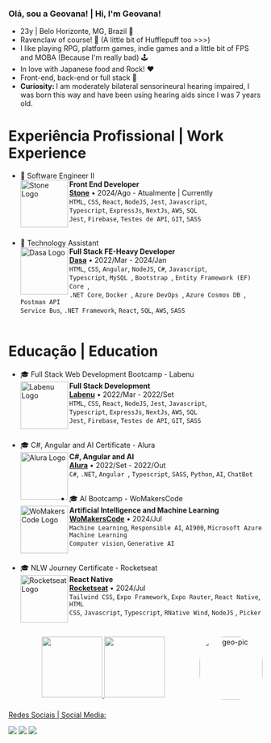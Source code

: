 ### Olá, sou a Geovana! | Hi, I'm Geovana!
  - 23y | Belo Horizonte, MG, Brazil 📍
  - Ravenclaw of course! 💙 (A little bit of Hufflepuff too >>>)
  - I like playing RPG, platform games, indie games and a little bit of FPS and MOBA (Because I'm really bad) 🕹
  - In love with Japanese food and Rock! ♥
  - Front-end, back-end or full stack 🎯
  - <strong> Curiosity: </strong> I am moderately bilateral sensorineural hearing impaired, I was born this way and have been using hearing aids since I was 7 years old.

###

# Experiência Profissional | Work Experience
- 💼 Software Engineer II
    <br>
    [<img align="left" height="94px" width="94px" alt="Stone Logo" src="https://media.licdn.com/dms/image/C4D0BAQGT_-yf7Xw9dw/company-logo_200_200/0/1673960541253?e=2147483647&v=beta&t=idyo8PNioSkSGcA4FvSe9DjhQH-q_W5fVnuydFsFl-A"/>](https://www.stone.com.br)
    **Front End Developer** \
    [**Stone**](https://www.stone.com.br) • 2024/Ago - Atualmente | Currently \
    `HTML`, `CSS`, `React`, `NodeJS`, `Jest`, `Javascript`, \
    `Typescript`, `ExpressJs`, `NextJs`, `AWS`, `SQL ` \
    `Jest`, `Firebase`, `Testes de API`, `GIT`, `SASS` \
    </br>

- 💼 Technology Assistant
    <br>
    [<img align="left" height="94px" width="94px" alt="Dasa Logo" src="https://cdn-images-1.medium.com/max/1200/1*MzTSWLSuHbztPm7tqukHaw.png"/>](https://www.dasa.com.br/)
    **Full Stack FE-Heavy Developer** \
    [**Dasa**](https://www.dasa.com.br/) • 2022/Mar - 2024/Jan \
    `HTML`, `CSS`, `Angular`, `NodeJS`, `C#`, `Javascript`, \
    `Typescript`, `MySQL `, `Bootstrap `, `Entity Framework (EF) Core `, \
    `.NET Core`, `Docker `, `Azure DevOps `, `Azure Cosmos DB `, `Postman API ` \
    `Service Bus`, `.NET Framework`, `React`, `SQL`, `AWS`, `SASS` \
    </br>

# Educação | Education
- 🎓 Full Stack Web Development Bootcamp - Labenu
    <br>
    [<img align="left" height="94px" width="94px" alt="Labenu Logo" src="https://user-images.githubusercontent.com/73656973/135145144-b8572a6c-b44e-4337-9b83-bde7f21b9327.png"/>](https://www.labenu.com.br/)
    **Full Stack Development** \
    [**Labenu**](https://www.labenu.com.br/) • 2022/Mar - 2022/Set \
    `HTML`, `CSS`, `React`, `NodeJS`, `Jest`, `Javascript`, \
    `Typescript`, `ExpressJs`, `NextJs`, `AWS`, `SQL ` \
    `Jest`, `Firebase`, `Testes de API`, `GIT`, `SASS` \
    <br/>
    
- 🎓 C#, Angular and AI Certificate - Alura
    <br>
    [<img align="left" height="94px" width="94px" alt="Alura Logo" src="https://avatars.githubusercontent.com/u/4975968?s=280&v=4"/>](https://www.alura.com.br/)
    **C#, Angular and AI** \
    [**Alura**](https://www.alura.com.br/) • 2022/Set - 2022/Out \
    `C#`, `.NET`, `Angular `, `Typescript`, `SASS`, `Python`, `AI`, `ChatBot` \
    <br/>
    
- 🎓 AI Bootcamp - WoMakersCode 
    <br>
    [<img align="left" height="94px" width="94px" alt="WoMakersCode Logo" src="https://media.licdn.com/dms/image/C4E0BAQH5SFRe58OpRg/company-logo_200_200/0/1654722228986/womakerscode_logo?e=2147483647&v=beta&t=0Vffw7gUsI1Df7gAdV_mfF2-6ZcFdqC3p2sr6yydpwI"/>](https://womakerscode.org)
    **Artificial Intelligence and Machine Learning** \
    [**WoMakersCode**](https://womakerscode.org) • 2024/Jul \
    `Machine Learning`, `Responsible AI`, `AI900`, `Microsoft Azure Machine Learning` \
    `Computer vision`, `Generative AI` \
    <br/>
    
- 🎓 NLW Journey Certificate - Rocketseat 
    <br>
    [<img align="left" height="94px" width="94px" alt="Rocketseat Logo" src="https://github.com/user-attachments/assets/7f0e7d71-61f5-4edb-89ca-fd2c9b4023e8"/>](https://app.rocketseat.com.br)
    **React Native** \
    [**Rocketseat**](https://app.rocketseat.com.br) • 2024/Jul \
    `Tailwind CSS`, `Expo Framework`, `Expo Router`, `React Native`, `HTML` \
    `CSS`, `Javascript`, `Typescript`, `RNative Wind`, `NodeJS` , `Picker`\
    <br/>

###

<div align="center">
  <a href="https://github.com/geovanaolis">
  <img height="120em" src="https://github-readme-stats.vercel.app/api?username=geovanaolis&show_icons=true&theme=merko&include_all_commits=true&count_private=true"/>
  <img height="120em" src="https://github-readme-stats.vercel.app/api/top-langs/?username=geovanaolis&layout=compact&langs_count=7&theme=merko"/>
  <img align="right" alt="geo-pic" height="125" style="border-radius:50px;" src="https://user-images.githubusercontent.com/97990410/187721678-e407c634-f413-48c4-ac42-893a844ba832.png">
</div>
  
###
  
<div> 
  <p> Redes Sociais | Social Media: </p>
 	<a href="https://www.twitch.tv/quironixx" target="_blank"><img src="https://img.shields.io/badge/Twitch-9146FF?style=for-the-badge&logo=twitch&logoColor=white" target="_blank"></a>
  <a href="https://www.linkedin.com/in/geovanaoliveria/" target="_blank"><img src="https://img.shields.io/badge/-LinkedIn-%230077B5?style=for-the-badge&logo=linkedin&logoColor=white" target="_blank"></a> 
  <a href="https://twitter.com/geovananix" target"_blank"><img src="https://img.shields.io/badge/Twitter-1DA1F2?style=for-the-badge&logo=twitter&logoColor=white" target="_blank"></a>
</div>
